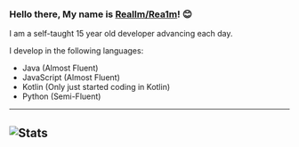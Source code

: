 ### Hello there, My name is [Reallm/Rea1m](https://github.com/Rea1m/)! 😊
 I am a self-taught 15 year old developer advancing each day.
 
I develop in the following languages:
 - Java (Almost Fluent)
 - JavaScript (Almost Fluent)
 - Kotlin (Only just started coding in Kotlin)
 - Python (Semi-Fluent)
 
---
![Stats](https://github-readme-stats.vercel.app/api?username=Rea1m&show_icons=true&hide_border=true&theme=dark)
---


